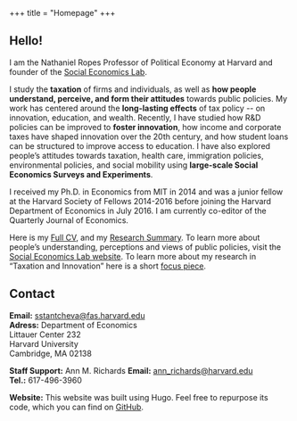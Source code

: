 +++
title = "Homepage"
+++

## Hello!

I am the Nathaniel Ropes Professor of Political Economy at Harvard and founder of the [Social Economics Lab](http://socialeconomicslab.org/).

I study the **taxation** of firms and individuals, as well as **how people understand, perceive, and form their attitudes** towards public policies. My work has centered around the **long-lasting effects** of tax policy -- on innovation, education, and wealth. Recently, I have studied how R&D policies can be improved to **foster innovation**, how income and corporate taxes have shaped innovation over the 20th century, and how student loans can be structured to improve access to education. I have also explored people’s attitudes towards taxation, health care, immigration policies, environmental policies, and social mobility using **large-scale Social Economics Surveys and Experiments**.


I received my Ph.D. in Economics from MIT in 2014 and was a junior fellow at the Harvard Society of Fellows 2014-2016 before joining the Harvard Department of Economics in July 2016. I am currently co-editor of the Quarterly Journal of Economics. 

Here is my [Full CV](https://scholar.harvard.edu/files/stantcheva/files/cv_sstantcheva_apr2022.pdf), and my [Research Summary](https://scholar.harvard.edu/files/stantcheva/files/econ_dynamic_2104.pdf). To learn more about people’s understanding, perceptions and views of public policies, visit the [Social Economics Lab website](http://socialeconomicslab.org/). To learn more about my research in “Taxation and Innovation” here is a short [focus piece](https://www.nber.org/reporter/2018number3/taxation-and-innovation). 


## Contact

**Email:** [sstantcheva@fas.harvard.edu](sstantcheva@fas.harvard.edu)  
**Adress:** 
Department of Economics  
Littauer Center 232  
Harvard University  
Cambridge, MA  02138  

**Staff Support:** Ann M. Richards 
**Email:** [ann_richards@harvard.edu](ann_richards@harvard.edu)  
**Tel.:** 617-496-3960  


**Website:** This website was built using Hugo. Feel free to repurpose its code, which you can find on [GitHub](https://github.com/cschesch/stefanie-stantcheva).
